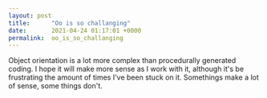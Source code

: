 ```yaml
---
layout: post
title:      "Oo is so challanging"
date:       2021-04-24 01:17:01 +0000
permalink:  oo_is_so_challanging
---
```



Object orientation is a lot more complex than procedurally generated coding. I hope it will make more sense as I work with it, although it's be frustrating the amount of times I've been stuck on it. Somethings make a lot of sense, some things don't.
